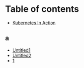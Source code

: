 # Table of contents

* [Kubernetes In Action](README.md)

## a

* [Untitled1](a/untitled1.md)
* [Untitled2](a/untitled2.md)
* [1](https://google.com)

